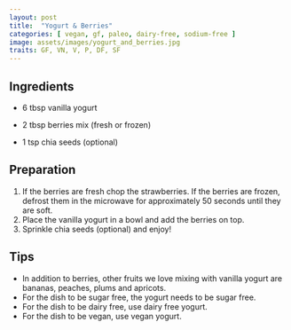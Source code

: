 ```yaml
---
layout: post
title:  "Yogurt & Berries"
categories: [ vegan, gf, paleo, dairy-free, sodium-free ]
image: assets/images/yogurt_and_berries.jpg
traits: GF, VN, V, P, DF, SF
---
```


## Ingredients

* 6 tbsp vanilla yogurt

* 2 tbsp berries mix (fresh or frozen)

* 1 tsp chia seeds (optional)

## Preparation

1. If the berries are fresh chop the strawberries. If the berries are frozen, defrost them in the microwave for approximately 50 seconds until they are soft.
2. Place the vanilla yogurt in a bowl and add the berries on top.
3. Sprinkle chia seeds (optional) and enjoy!

## Tips

* In addition to berries, other fruits we love mixing with vanilla yogurt are bananas, peaches, plums and apricots.
* For the dish to be sugar free, the yogurt needs to be sugar free.
* For the dish to be dairy free, use dairy free yogurt.
* For the dish to be vegan, use vegan yogurt.
